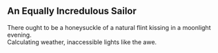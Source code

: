 An Equally Incredulous Sailor
-----------------------------
There ought to be a honeysuckle of a natural flint kissing in a moonlight evening.  
Calculating weather, inaccessible lights like the awe.  
